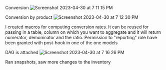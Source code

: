 Conversion
![Screenshot 2023-04-30 at 7 11 15 PM](https://user-images.githubusercontent.com/124845082/235391656-0dfa52c5-bc26-4431-9189-91ad75d22870.png)

Conversion by product
![Screenshot 2023-04-30 at 7 12 30 PM](https://user-images.githubusercontent.com/124845082/235391735-69293189-82be-4526-8ddd-02bc5454d692.png)

I created macros for computing conversion rates. It can be reused for passing in a table, column on which you want to aggregate and it will return numerator, demoninator and the ratio.
Permission to "reporting" role have been granted with post-hook in one of the one models

DAG is attached
![Screenshot 2023-04-30 at 7 16 26 PM](https://user-images.githubusercontent.com/124845082/235392459-195e6488-569c-4022-bb3a-b6d46f57ad7d.png)

Ran snapshots, saw more changes to the inventory
